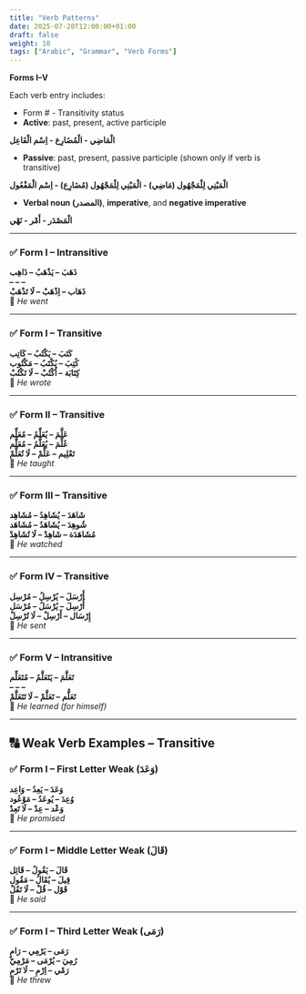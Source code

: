 ```yaml
---
title: "Verb Patterns"
date: 2025-07-20T12:00:00+01:00
draft: false
weight: 10
tags: ["Arabic", "Grammar", "Verb Forms"]
---
```


**Forms I–V**

Each verb entry includes:

- Form # - Transitivity status
- **Active**: past, present, active participle

**الْمَاضِي - الْمُضَارِع - اِسْم الْفَاعِل**
- **Passive**: past, present, passive participle (shown only if verb is transitive)

**الْمَبْنِي لِلْمَجْهُول (مَاضِي) - الْمَبْنِي لِلْمَجْهُول (مُضَارِع) - اِسْم الْمَفْعُول**

- **Verbal noun (المصدر)**, **imperative**, and **negative imperative**

**الْمَصْدَر - أَمْر - نَهْي**


  


---

### ✅ Form I – Intransitive
**ذَهَبَ – يَذْهَبُ – ذَاهِب**  
**– – –**  
**ذَهَاب – اِذْهَبْ – لَا تَذْهَبْ**  
🔁 *He went*

---

### ✅ Form I – Transitive
**كَتَبَ – يَكْتُبُ – كَاتِب**  
**كُتِبَ – يُكْتَبُ – مَكْتُوب**  
**كِتَابَة – اُكْتُبْ – لَا تَكْتُبْ**  
🔁 *He wrote*

---

### ✅ Form II – Transitive
**عَلَّمَ – يُعَلِّمُ – مُعَلِّم**  
**عُلِّمَ – يُعَلَّمُ – مُعَلَّم**  
**تَعْلِيم – عَلِّمْ – لَا تُعَلِّمْ**  
🔁 *He taught*

---

### ✅ Form III – Transitive
**شَاهَدَ – يُشَاهِدُ – مُشَاهِد**  
**شُوهِدَ – يُشَاهَدُ – مُشَاهَد**  
**مُشَاهَدَة – شَاهِدْ – لَا تُشَاهِدْ**  
🔁 *He watched*

---

### ✅ Form IV – Transitive
**أَرْسَلَ – يُرْسِلُ – مُرْسِل**  
**أُرْسِلَ – يُرْسَلُ – مُرْسَل**  
**إِرْسَال – أَرْسِلْ – لَا تُرْسِلْ**  
🔁 *He sent*

---

### ✅ Form V – Intransitive
**تَعَلَّمَ – يَتَعَلَّمُ – مُتَعَلِّم**  
**– – –**  
**تَعَلُّم – تَعَلَّمْ – لَا تَتَعَلَّمْ**  
🔁 *He learned (for himself)*

---

## 🔠 Weak Verb Examples – Transitive

### ✅ Form I – First Letter Weak (وَعَدَ)
**وَعَدَ – يَعِدُ – وَاعِد**  
**وُعِدَ – يُوعَدُ – مَوْعُود**  
**وَعْد – عِدْ – لَا تَعِدْ**  
🔁 *He promised*

---

### ✅ Form I – Middle Letter Weak (قَالَ)
**قَالَ – يَقُولُ – قَائِل**  
**قِيلَ – يُقَالُ – مَقُول**  
**قَوْل – قُلْ – لَا تَقُلْ**  
🔁 *He said*

---

### ✅ Form I – Third Letter Weak (رَمَى)
**رَمَى – يَرْمِي – رَامٍ**  
**رُمِيَ – يُرْمَى – مَرْمِيّ**  
**رَمْي – اِرْمِ – لَا تَرْمِ**  
🔁 *He threw*
